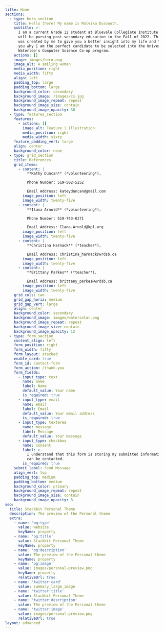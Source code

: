 ```yaml
---
title: Home
sections:
  - type: hero_section
    title: Hello there! My name is Malvika Dusowoth.
    subtitle: >-
      I am a current Grade 12 student at Bluevale Collegiate Institute and I
      will be pursing post-secondary education in the Fall of 2022. This website
      was created by me to give you a better insight into my life and to show
      you why I am the perfect candidate to be selected into the University of
      Waterloo's Computer Science Co-op program.
    actions: []
    image: images/hero.png
    image_alt: A smiling woman
    media_position: right
    media_width: fifty
    align: left
    padding_top: large
    padding_bottom: large
    background_color: secondary
    background_image: /images/cs.jpg
    background_image_repeat: repeat
    background_image_size: contain
    background_image_opacity: 30
  - type: features_section
    features:
      - actions: []
        image_alt: Feature 1 illustration
        media_position: right
        media_width: sixty
    feature_padding_vert: large
    align: center
    background_color: none
  - type: grid_section
    title: References
    grid_items:
      - content: |
          **Kathy Duncan** (*volunteering*),

          Phone Number: 519-502-5252

          Email Address: kateyduncan@gmail.com
        image_position: left
        image_width: twenty-five
      - content: |
          **Ilana Arnold** (*volunteering*),

          Phone Number: 519-743-0271

          Email Address: Ilana.Arnold@kpl.org
        image_position: left
        image_width: twenty-five
      - content: |
          **Christina Harnack** (*teacher*),

          Email Address: christina_harnack@wrdsb.ca
        image_position: left
        image_width: twenty-five
      - content: |
          **Brittany Parkes** (*teacher*),

          Email Address: brittany_parkes@wrdsb.ca
        image_position: left
        image_width: twenty-five
    grid_cols: two
    grid_gap_horiz: medium
    grid_gap_vert: large
    align: center
    background_color: secondary
    background_image: images/watercolor.png
    background_image_repeat: repeat
    background_image_size: contain
    background_image_opacity: 12
  - type: form_section
    content_align: left
    form_position: right
    form_width: fifty
    form_layout: stacked
    enable_card: true
    form_id: contact-form
    form_action: /thank-you
    form_fields:
      - input_type: text
        name: name
        label: Name
        default_value: Your name
        is_required: true
      - input_type: email
        name: email
        label: Email
        default_value: Your email address
        is_required: true
      - input_type: textarea
        name: message
        label: Message
        default_value: Your message
      - input_type: checkbox
        name: consent
        label: >-
          I understand that this form is storing my submitted information so I
          can be contacted.
        is_required: true
    submit_label: Send Message
    align_vert: top
    padding_top: medium
    padding_bottom: medium
    background_color: primary
    background_image_repeat: repeat
    background_image_size: contain
    background_image_opacity: 8
seo:
  title: Stackbit Personal Theme
  description: The preview of the Personal theme
  extra:
    - name: 'og:type'
      value: website
      keyName: property
    - name: 'og:title'
      value: Stackbit Personal Theme
      keyName: property
    - name: 'og:description'
      value: The preview of the Personal theme
      keyName: property
    - name: 'og:image'
      value: images/personal-preview.png
      keyName: property
      relativeUrl: true
    - name: 'twitter:card'
      value: summary_large_image
    - name: 'twitter:title'
      value: Stackbit Personal Theme
    - name: 'twitter:description'
      value: The preview of the Personal theme
    - name: 'twitter:image'
      value: images/personal-preview.png
      relativeUrl: true
layout: advanced
---
```

